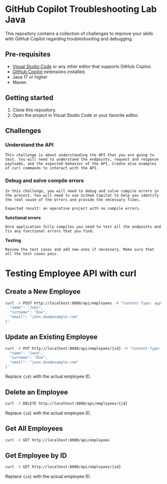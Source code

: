 
# GitHub Copilot Troubleshooting Lab Java

This repository contains a collection of challenges to improve your skills with GitHub Copilot regarding troubleshooting and debugging.

## Pre-requisites

- [Visual Studio Code](https://code.visualstudio.com/) or any other editor that supports GitHub Copilot.
- [GitHub Copilot](https://copilot.github.com/) extensions installed.
- Java 17 or higher
- Maven

## Getting started

1. Clone this repository. 
2. Open the project in Visual Studio Code or your favorite editor.

## Challenges


### Understand the API

    This challenge is about understanding the API that you are going to test. You will need to understand the endpoints, request and response payloads, and the expected behavior of the API. Create also examples of curl commands to interact with the API.

### Debug and solve compile errors

    In this challenge, you will need to debug and solve compile errors in the project. You will need to use GitHub Copilot to help you identify the root cause of the errors and provide the necessary fixes.

    Expected result: an operative project with no compile errors.

**functional errors**

    Once application fully compiles you need to test all the endpoints and fix any functional errors that you find.


**Testing**

    Review the test cases and add new ones if necessary. Make sure that all the test cases pass.
    
# Testing Employee API with curl

## Create a New Employee
```sh
curl -X POST http://localhost:8080/api/employees -H "Content-Type: application/json" -d '{
  "name": "John",
  "surname": "Doe",
  "email": "john.doe@example.com"
}'
```

## Update an Existing Employee
```sh
curl -X PUT http://localhost:8080/api/employees/{id} -H "Content-Type: application/json" -d '{
  "name": "Jane",
  "surname": "Doe",
  "email": "jane.doe@example.com"
}'
```
Replace `{id}` with the actual employee ID.

## Delete an Employee
```sh
curl -X DELETE http://localhost:8080/api/employees/{id}
```
Replace `{id}` with the actual employee ID.

## Get All Employees
```sh
curl -X GET http://localhost:8080/api/employees
```

## Get Employee by ID
```sh
curl -X GET http://localhost:8080/api/employees/{id}
```
Replace `{id}` with the actual employee ID.